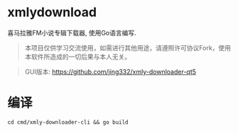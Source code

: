 # xmlydownload
喜马拉雅FM小说专辑下载器, 使用Go语言编写.

> 本项目仅供学习交流使用，如需进行其他用途，请遵照许可协议Fork，使用本软件所造成的一切后果与本人无关。

> GUI版本: https://github.com/jing332/xmly-downloader-qt5

# 编译

`cd cmd/xmly-downloader-cli && go build`
